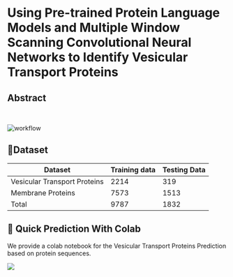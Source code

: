 # Using Pre-trained Protein Language Models and Multiple Window Scanning Convolutional Neural Networks to Identify Vesicular Transport Proteins

## Abstract <a name="abstract"></a>
<br>

![workflow](figure/Flowchart.jpg)

## 📃Dataset <a name="Dataset"></a>

| Dataset                      | Training data | Testing Data |
|------------------------------|---------------|--------------|
| Vesicular Transport Proteins | 2214          | 319          |
| Membrane Proteins            | 7573          | 1513         |
| Total                        | 9787          | 1832         |

## 🚀&nbsp;Quick Prediction With Colab <a name="colab"></a>
We provide a colab notebook for the Vesicular Transport Proteins Prediction based on protein sequences.

[<img src="https://colab.research.google.com/assets/colab-badge.svg">](https://colab.research.google.com/drive/133sbveFxzeSAA5BWngr6ocArhUuVW0R1?usp=sharing)